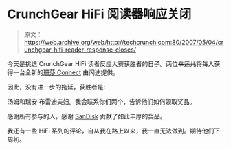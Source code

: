 # CrunchGear HiFi 阅读器响应关闭

> 原文：<https://web.archive.org/web/http://techcrunch.com:80/2007/05/04/crunchgear-hifi-reader-response-closes/>

今天是挑选 CrunchGear HiFi 读者反应大赛获胜者的日子。两位~~幸运儿~~将每人获得一台全新的[珊莎 Connect](https://web.archive.org/web/20160421093001/http://crunchgear.com/2007/04/12/sansa-connect-by-sandisk/) 由闪迪提供。

因此，没有进一步的拖延，获胜者是:

汤姆和瑞安·布雷迪夫妇。我会联系你们两个，告诉他们如何领取奖品。

感谢所有参与的人，感谢 [SanDisk](https://web.archive.org/web/20160421093001/http://www.sandisk.com/) 贡献了如此丰厚的奖品。

我还有一些 HiFi 系列的评论，自从我在路上以来，我一直无法做到。期待他们下周初。